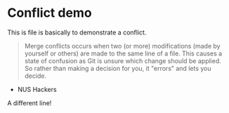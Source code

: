 # Conflict demo

This is file is basically to demonstrate a conflict.

> Merge conflicts occurs when two (or more) modifications (made by yourself or others) are made to the same line of a file. This causes a state of confusion as Git is unsure which change should be applied. So rather than making a decision for you, it "errors" and lets you decide.

- NUS Hackers

A different line!
